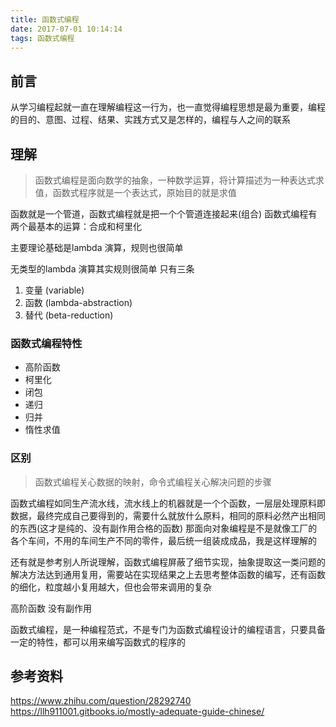 ```yaml
---
title: 函数式编程
date: 2017-07-01 10:14:14
tags: 函数式编程
---
```


## 前言
从学习编程起就一直在理解编程这一行为，也一直觉得编程思想是最为重要，编程的目的、意图、过程、结果、实践方式又是怎样的，编程与人之间的联系

## 理解
> 函数式编程是面向数学的抽象，一种数学运算，将计算描述为一种表达式求值，函数式程序就是一个表达式，原始目的就是求值

函数就是一个管道，函数式编程就是把一个个管道连接起来(组合)
函数式编程有两个最基本的运算：合成和柯里化

主要理论基础是lambda 演算，规则也很简单

无类型的lambda 演算其实规则很简单 只有三条
1. 变量 (variable)
2. 函数 (lambda-abstraction)
3. 替代 (beta-reduction)

### 函数式编程特性
- 高阶函数
- 柯里化
- 闭包
- 递归
- 归并
- 惰性求值

### 区别
> 函数式编程关心数据的映射，命令式编程关心解决问题的步骤

函数式编程如同生产流水线，流水线上的机器就是一个个函数，一层层处理原料即数据，最终完成自己要得到的，需要什么就放什么原料，相同的原料必然产出相同的东西(这才是纯的、没有副作用合格的函数)
那面向对象编程是不是就像工厂的各个车间，不用的车间生产不同的零件，最后统一组装成成品，我是这样理解的

还有就是参考别人所说理解，函数式编程屏蔽了细节实现，抽象提取这一类问题的解决方法达到通用复用，需要站在实现结果之上去思考整体函数的编写，还有函数的细化，粒度越小复用越大，但也会带来调用的复杂

高阶函数
没有副作用

函数式编程，是一种编程范式，不是专门为函数式编程设计的编程语言，只要具备一定的特性，都可以用来编写函数式的程序的


## 参考资料
https://www.zhihu.com/question/28292740
https://llh911001.gitbooks.io/mostly-adequate-guide-chinese/

